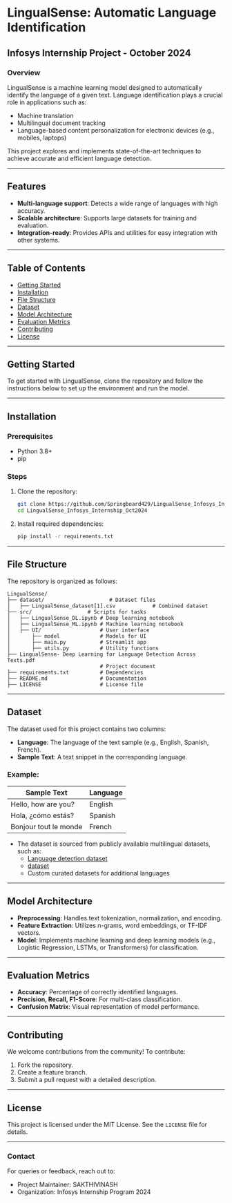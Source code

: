 # LingualSense: Automatic Language Identification

## Infosys Internship Project - October 2024

### Overview
LingualSense is a machine learning model designed to automatically identify the language of a given text. Language identification plays a crucial role in applications such as:
- Machine translation
- Multilingual document tracking
- Language-based content personalization for electronic devices (e.g., mobiles, laptops)

This project explores and implements state-of-the-art techniques to achieve accurate and efficient language detection.

---

## Features
- **Multi-language support**: Detects a wide range of languages with high accuracy.
- **Scalable architecture**: Supports large datasets for training and evaluation.
- **Integration-ready**: Provides APIs and utilities for easy integration with other systems.

---

## Table of Contents
- [Getting Started](#getting-started)
- [Installation](#installation)
- [File Structure](#file-structure)
- [Dataset](#dataset)
- [Model Architecture](#model-architecture)
- [Evaluation Metrics](#evaluation-metrics)
- [Contributing](#contributing)
- [License](#license)

---

## Getting Started
To get started with LingualSense, clone the repository and follow the instructions below to set up the environment and run the model.

---

## Installation

### Prerequisites
- Python 3.8+
- pip

### Steps
1. Clone the repository:
   ```bash
   git clone https://github.com/Springboard429/LingualSense_Infosys_Internship_Oct2024.git
   cd LingualSense_Infosys_Internship_Oct2024
   ```
2. Install required dependencies:
   ```bash
   pip install -r requirements.txt
   ```

---
## File Structure

The repository is organized as follows:

```
LingualSense/
├── dataset/                     # Dataset files
│   ├── LingualSense_dataset[1].csv            # Combined dataset
├── src/                  # Scripts for tasks
│   ├── LingualSense_DL.ipynb # Deep learning notebook
│   ├── LingualSense_ML.ipynb # Machine learning notebook
│   ├── UI/                   # User interface
│       ├── model             # Models for UI
│       ├── main.py           # Streamlit app
│       ├── utils.py          # Utility functions
├── LingualSense- Deep Learning for Language Detection Across Texts.pdf
                              # Project document
├── requirements.txt          # Dependencies
├── README.md                 # Documentation
├── LICENSE                   # License file
```

---

## Dataset
The dataset used for this project contains two columns:
- **Language**: The language of the text sample (e.g., English, Spanish, French).
- **Sample Text**: A text snippet in the corresponding language.

### Example:
| Sample Text           |  Language |
|-----------------------|----------|
| Hello, how are you?  | English  |
| Hola, ¿cómo estás?   | Spanish  |
| Bonjour tout le monde| French   |

- The dataset is sourced from publicly available multilingual datasets, such as:
  - [Language detection dataset](https://www.kaggle.com/datasets/lailaboullous/language-detection-dataset)
  - [dataset](https://www.kaggle.com/datasets/amankumarjha2020/language-detection)
  - Custom curated datasets for additional languages

---

## Model Architecture
- **Preprocessing**: Handles text tokenization, normalization, and encoding.
- **Feature Extraction**: Utilizes n-grams, word embeddings, or TF-IDF vectors.
- **Model**: Implements machine learning and deep learning models (e.g., Logistic Regression, LSTMs, or Transformers) for classification.

---

## Evaluation Metrics
- **Accuracy**: Percentage of correctly identified languages.
- **Precision, Recall, F1-Score**: For multi-class classification.
- **Confusion Matrix**: Visual representation of model performance.

---

## Contributing
We welcome contributions from the community! To contribute:
1. Fork the repository.
2. Create a feature branch.
3. Submit a pull request with a detailed description.

---

## License
This project is licensed under the MIT License. See the `LICENSE` file for details.

---

### Contact
For queries or feedback, reach out to:
- Project Maintainer: SAKTHIVINASH
- Organization: Infosys Internship Program 2024

